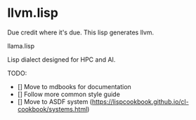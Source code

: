 # llvm.lisp

Due credit where it's due. This lisp generates llvm.


llama.lisp

Lisp dialect designed for HPC and AI.

TODO:

- [] Move to mdbooks for documentation
- [] Follow more common style guide
- [] Move to ASDF system (https://lispcookbook.github.io/cl-cookbook/systems.html)